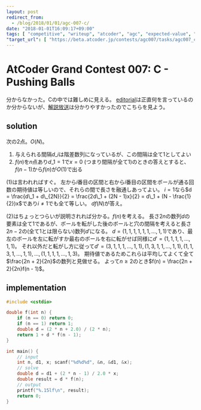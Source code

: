 ```yaml
---
layout: post
redirect_from:
  - /blog/2018/01/01/agc-007-c/
date: "2018-01-01T16:09:17+09:00"
tags: [ "competitive", "writeup", "atcoder", "agc", "expected-value", "probability" ]
"target_url": [ "https://beta.atcoder.jp/contests/agc007/tasks/agc007_c" ]
---
```


# AtCoder Grand Contest 007: C - Pushing Balls

分からなかった。Cの中では難しめに見える。
[editorial](http://agc007.contest.atcoder.jp/data/agc/007/editorial.pdf)は正直何を言っているのか分からないが、[解説放送](https://www.youtube.com/watch?v=6ZP8JyGsQBs)は分かりやすかったのでこちらを見よう。

## solution

次の$2$点。$O(N)$。

1.  与えられる間隔$d\_i$は階差数列になっているが、この間隔は全て$1$としてよい
2.  $f(n)$を$n$点あり$d\_1 = 1$で$x = 0$ (つまり間隔が全て$1$)のときの答えとすると、$f(n - 1)$から$f(n)$が$O(1)$で出る

(1)は言われればすぐ。
左から$i$番目の区間と右から$i$番目の区間をボールが通る回数の期待値は等しいので、それらの間で長さを融通しあってよい。
$i = 1$なら$d = \frac{d\_1 + d\_{2N}}{2} = \frac{2d\_1 + (2N - 1)x}{2} = d\_1 + (N - \frac{1}{2})x$であり$i \ne 1$でも全て等しい。
$d f(N)$が答え。

(2)はちょっとつらいが説明されれば分かる。$f(n)$を考える。
長さ$2n$の数列$d$の要素は全て$1$であるが、ボールを転がした後のボールと穴の間隔を考えると長さ$2n-2$の(全て$1$とは限らない)数列$d'$になる。
$d = (1, 1, 1, 1, 1, 1, \dots, 1, 1)$であり、最左のボールを左に転がすか最右のボールを右に転がせば同様に$d' = (1, 1, 1, 1, \dots, 1, 1)$。
それ以外だと転がし方に従って$d' = (3, 1, 1, 1, \dots, 1, 1), (1, 3, 1, 1, \dots, 1, 1), (1, 1, 3, 1, \dots, 1, 1), \dots, (1, 1, 1, 1, \dots, 1, 3)$。
期待値であるためこれらは平均してよくて全て$\frac{2n + 2}{2n}$の数列と見做せる。
よって$n \ge 2$のとき$f(n) = \frac{2n + 2}{2n}f(n - 1)$。

## implementation

``` c++
#include <cstdio>

double f(int n) {
    if (n == 0) return 0;
    if (n == 1) return 1;
    double d = (2 * n + 2.0) / (2 * n);
    return 1 + d * f(n - 1);
}

int main() {
    // input
    int n, d1, x; scanf("%d%d%d", &n, &d1, &x);
    // solve
    double d = d1 + (2 * n - 1) / 2.0 * x;
    double result = d * f(n);
    // output
    printf("%.15lf\n", result);
    return 0;
}
```
